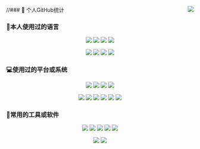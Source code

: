 //### 🥳 个人GitHub统计
<img align="right" src="https://github-readme-stats.vercel.app/api?username=lbmcu&show_icons=true&icon_color=CE1D2D&text_color=718096&bg_color=ffffff&hide_title=true" />

### 🧐本人使用过的语言
<p align="center">
	<img src="https://img.shields.io/badge/C/C++-11-659ad2?logo=C%2B%2B&logoColor=659ad2"/>
	<img src="https://img.shields.io/badge/Matlab-4.0-2c006c?logo=c%20Sharp&logoColor=2c006c"/>
	<img src="https://img.shields.io/badge/Lua-5.0-000080?logo=Lua&logoColor=000080"/>
  <img src="https://img.shields.io/badge/Shell-1.0-3e484a?logo=GNU%20Bash&logoColor=ffffff"/>
</p>
<p align="center">
	<img src="https://img.shields.io/badge/Java-8-e0161a?logo=Java&logoColor=e0161a"/>
	<img src="https://img.shields.io/badge/JavaScript-es6-efd81d?logo=JavaScript&logoColor=efd81d"/>
	<img src="https://img.shields.io/badge/Python-3.7-326c9c?logo=Python&logoColor=326c9c"/>
	<img src="https://img.shields.io/badge/PHP-7.2-777bb3?logo=PHP&logoColor=777bb3"/>
</p>

### 💻使用过的平台或系统

<p align="center">
  <img src="https://img.shields.io/badge/Windows10--0?style=social&logo=Windows&logoColor=0078D6"/>
  <img src="https://img.shields.io/badge/Centos7--0?style=social&logo=Centos&logoColor=262577"/>
  <img src="https://img.shields.io/badge/Ubuntu--0?style=social&logo=Ubuntu&logoColor=E95420"/>
  <img src="https://img.shields.io/badge/Kali--0?style=social&logo=Kali%20Linux&logoColor=E95420"/>
  
</p>

<p align="center">
  <img src="https://img.shields.io/badge/FreeRTOS--0?style=social&logo=FreeRTOS&logoColor=89C500"/>
  <img src="https://img.shields.io/badge/RT Thead--0?style=social&logo=SmartThings&logoColor=89C50"/>
  <img src="https://img.shields.io/badge/NXP iMX6ULL--0?style=social&logo=NXP%20iMX6ULL&logoColor=A55846"/>
  <img src="https://img.shields.io/badge/Raspberry Pi--0?style=social&logo=Raspberry%20Pi&logoColor=A22846"/>
  <img src="https://img.shields.io/badge/STM32--0?style=social&logo=STM32&logoColor=C55650"/>
  <img src="https://img.shields.io/badge/Arduino--0?style=social&logo=Arduino&logoColor=00979D"/>
</p>

### 🔧常用的工具或软件

<p align="center">
  <img src="https://img.shields.io/badge/VsCode-软件开发-007ACC?style=flat-square&logo=Visual%20Studio%20Code&labelColor=ffffff&logoColor=007ACC"/>
  <img src="https://img.shields.io/badge/AltiumDesigner-硬件开发-25d789?style=flat-square&logo=Altium%20Designer&labelColor=ffffff&logoColor=000000"/>
  <img src="https://img.shields.io/badge/Keil-MCU开发-41d709?style=flat-square&logo=PyCharm&labelColor=ffffff&logoColor=000000"/>
  <img src="https://img.shields.io/badge/PyCharm-Python开发-87d700?style=flat-square&logo=PyCharm&labelColor=ffffff&logoColor=000000"/>
  <img src="https://img.shields.io/badge/PhpStorm-PHP开发-4d789?style=flat-square&logo=PhpStorm&labelColor=ffffff&logoColor=000000"/>
</p>

<p align="center">
  <img src="https://img.shields.io/badge/Chrome-浏览器-4285F4?style=flat-square&logo=Google%20Chrome&labelColor=ffffff&logoColor=4285F4"/>
  <img src="https://img.shields.io/badge/Steam-悠闲娱乐-000000?style=flat-square&logo=Steam&labelColor=ffffff&logoColor=000000"/>
</p>
